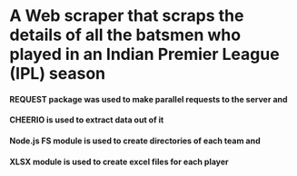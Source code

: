 # A Web scraper that scraps the details of all the batsmen who played in an Indian Premier League (IPL) season     
#### REQUEST package was used to make parallel requests to the server and    
#### CHEERIO is used to extract data out of it    
#### Node.js FS module is used to create directories of each team and     
#### XLSX module is used to create excel files for each player    
